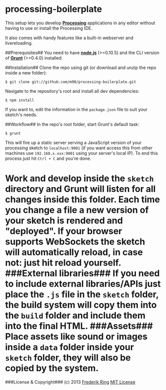 processing-boilerplate
======================

This setup lets you develop **[Processing](http://www.processing.org)** applications in any editor without having to use or install the Processing IDE.

It also comes with handy features like a built-in webserver and livereloading.

##Prerequisites##
You need to have **[node.js](http://nodejs.org)** (>=0.10.5) and the CLI version of **[Grunt](http://gruntjs.com)** (>=0.4.0) installed.

##Installation##
Clone the repo using git (or download and unzip the repo inside a new folder):
```
$ git clone git://github.com/m90/processing-boilerplate.git
```
Navigate to the repository's root and install all dev dependencies:
```
$ npm install
```
If you want to, edit the information in the `package.json` file to suit your sketch's needs.

##Workflow##
In the repo's root folder, start Grunt's default task:
```
$ grunt
```
This will fire up a static server serving a JavaScript version of your processing sketch to `localhost:9001` (if you want access this from other machines use `192.168.x.xxx:9001` using your server's local IP). To end this process just hit `Ctrl + C` and you're done.

Work and develop inside the `sketch` directory and Grunt will listen for all changes inside this folder. Each time you change a file a new version of your sketch is rendered and "deployed". If your browser supports WebSockets the sketch will automatically reload, in case not: just hit reload yourself.
###External libraries###
If you need to include external libraries/APIs just place the `.js` file in the `sketch` folder, the build system will copy them into the `build` folder and include them into the final HTML.
###Assets###
Place assets like sound or images inside a `data` folder inside your `sketch` folder, they will also be copied by the system.
======================
###License & Copyright###
(c) 2013 [Frederik Ring](http://www.frederikring.com)
[MIT License](http://opensource.org/licenses/MIT)

